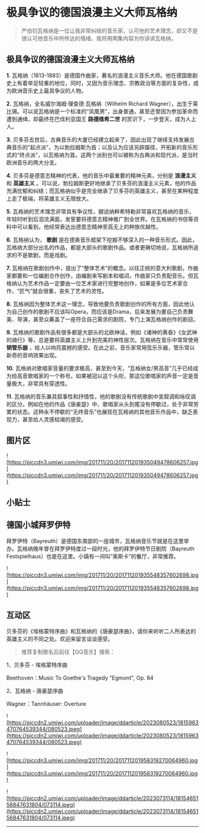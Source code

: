 # 极具争议的德国浪漫主义大师瓦格纳

> 严伯钧瓦格纳是一位让我非常纠结的音乐家，认可他的艺术理念，却又不是很认可他音乐中所传达的情绪。我将用两集内容为你讲讲瓦格纳。

## 极具争议的德国浪漫主义大师瓦格纳

 **1.** 瓦格纳（1813-1883）是德国作曲家，著名的浪漫主义音乐大师。他在德国歌剧史上有着举足轻重的地位，同时，又因为音乐理念、宗教政治等方面的复杂性，成为欧洲音乐史上最具争议的人物。

 **2.** 瓦格纳，全名威尔海姆·理查德·瓦格纳（Wilhelm Richard Wagner），出生于莱比锡。可以说瓦格纳是一个标准的“凤凰男”，出身普通，甚至还曾因为参加革命而遭到通缉，却最终在巴伐利亚国王 **路德维希二世** 的赏识下，一步登天，成为人上人。

 **3.** 贝多芬去世后，古典音乐的大厦已经建立起来了，因此出现了继续支持发展古典音乐的“起点派”，为以勃拉姆斯为首；以及认为应该另辟蹊径，开拓新的音乐形式的“终点派”，以瓦格纳为首。这两个派别也可以被称为古典派和现代派，是当时欧洲音乐的两大分支。

 **4.** 贝多芬是德意志精神的代表，他的音乐中最重要的精神元素，分别是 **浪漫主义** 和 **英雄主义** 。可以说，勃拉姆斯更好地继承了贝多芬的浪漫主义元素，他的作品充满忧郁和纠结；而瓦格纳似乎是完全继承了贝多芬的英雄主义，甚至在某种程度上走了极端，将英雄主义无限放大。

 **5.** 瓦格纳的艺术理念非常具有争议性，据说纳粹希特勒非常喜欢瓦格纳的音乐，年轻时听到后泪流满面，发誓要将德意志精神推广到全世界。在瓦格纳的书信等资料中可以看到，他经常表达出德意志精神至高无上的种族优越性。

 **6.** 瓦格纳认为， **歌剧** 是在德奥音乐框架下挖掘不够深入的一种音乐形式。因此，瓦格纳大部分出名的作品，都是大部头的歌剧作品。或者更确切地说，瓦格纳所追求的不是歌剧，而是戏剧。

 **7.** 瓦格纳在歌剧创作中，提出了“整体艺术”的概念。以往正统的意大利歌剧，作曲家都要和一位编剧合作创作，由编剧来写剧本和唱词，作曲家只负责配音乐。但瓦格纳认为艺术作品一定要由一位艺术家进行完整地创作，如果是多位艺术家合作，“匠气”就会很重，丧失了艺术的灵性。

 **8.** 瓦格纳因为整体艺术这一理念，导致他要负责歌剧创作的所有方面，因此他认为自己创作的歌剧不应该叫Opera，而应该是Drama，后来发展为要自己负责舞美、导演，甚至众筹盖了一座符合自己需求的剧院，专门上演瓦格纳创作的剧目。

 **9.** 瓦格纳的歌剧作品有很多都是大部头的北欧神话，例如《诸神的黄昏》《女武神的骑行》等，总是要将英雄主义上升到完美的神性层次。瓦格纳在音乐中常常使用 **铜管乐器** ，给人以响亮震撼的感受。在此之前，音乐家常用弦乐乐器，管乐常以新奇的音响效果出现。

 **10.** 瓦格纳对歌唱家音量的要求极高，甚至到今天，“瓦格纳女/男高音”几乎已经成为给高音歌唱家的一个称号。如果被冠以这个头衔，那这位歌唱家的声音一定是音量极大，非常具有穿透性。

 **11.** 瓦格纳的音乐兼具叙事性和抒情性，他的歌剧没有传统歌剧中宣叙调和咏叹调的区分。例如在他的作品《唐豪瑟》中，歌唱家从头到尾没有停歇过，处于非常劳累的状态。这种永不停歇的“无终音乐”也展现在瓦格纳的其他音乐作品中，缺乏表现力，甚至给人灵感枯竭的感受。

## 图片区

![https://piccdn3.umiwi.com/img/201711/20/201711201935049478606257.jpg](https://piccdn3.umiwi.com/img/201711/20/201711201935049478606257.jpg)

## 小贴士

## 德国小城拜罗伊特

拜罗伊特（Bayreuth）是德国东南部的一座城市，瓦格纳音乐节就是在这里举办。瓦格纳晚年曾在拜罗伊特度过一段时光，他的拜罗伊特节日剧院（Bayreuth Festspielhaus）也是在这里。小镇有一间叫“奥斯卡”的餐厅，非常推荐。

![https://piccdn3.umiwi.com/img/201711/20/201711201935548357602698.jpg](https://piccdn3.umiwi.com/img/201711/20/201711201935548357602698.jpg)

## 互动区

贝多芬的《埃格蒙特序曲》和瓦格纳的《唐豪瑟序曲》，请你来听听二人所表达的英雄主义的不同之处。欢迎来留言谈谈感受。 

> 推荐复制歌名后前往【QQ音乐】搜索：

1、贝多芬 - 埃格蒙特序曲

Beethoven：Music To Goethe's Tragedy "Egmont", Op. 84 

2、瓦格纳 - 唐豪瑟序曲

Wagner：Tannhäuser: Overture 

![https://piccdn2.umiwi.com/uploader/image/ddarticle/2023080523/1815963470764539344/080523.jpeg](https://piccdn2.umiwi.com/uploader/image/ddarticle/2023080523/1815963470764539344/080523.jpeg)

![https://piccdn3.umiwi.com/img/201711/20/201711201958319270064960.jpg](https://piccdn3.umiwi.com/img/201711/20/201711201958319270064960.jpg)

![https://piccdn2.umiwi.com/uploader/image/ddarticle/2023073114/1815465156847631804/073114.jpeg](https://piccdn2.umiwi.com/uploader/image/ddarticle/2023073114/1815465156847631804/073114.jpeg)

---
